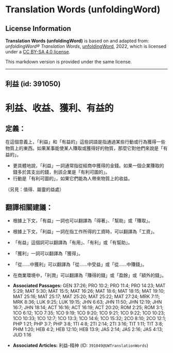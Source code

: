 # Translation Words (unfoldingWord)

## License Information

**Translation Words (unfoldingWord)** is based on and adapted from: _unfoldingWord® Translation Words_, [unfoldingWord](https://unfoldingword.org/utw), 2022, which is licensed under a [CC BY-SA 4.0 license](https://creativecommons.org/licenses/by-sa/4.0/legalcode.en).

This markdown version is provided under the same license.



--------------------------------

## 利益 (id: 391050)

利益、收益、獲利、有益的
============

定義：
---

在這個意義上，「利益」和「有益的」這些詞語是指通過某些行動或行為獲得一些物質上的東西。如果某事能使某人賺取或獲得好的物質，那麼它對他們來說是「有益的」。

* 更具體地說，「利益」一詞通常指從經商中獲得的金錢。如果一個企業賺取的錢多於其支出的錢，則該企業是「有利可圖的」。
* 行動是「有利可圖的」，如果它們能為人帶來物質上的收益。

（另見：值得、屬靈的益處）

翻譯相關建議：
-------

* 根據上下文，「有益」一詞也可以翻譯為「得著」、「幫助」或「賺取」。
* 根據上下文，「利益」一詞在指工作所得的工資時，可以翻譯為「工資」。
* 「有益」這個詞可以翻譯為「有用」、「有利」或「有幫助」。
* 「獲利」一詞可以翻譯為「獲得」。
* 「從……中獲利」可以翻譯為「從……中受益」或「從……中賺錢」。
* 在商業環境中，「利潤」可以翻譯為「賺得的錢」或「盈餘」或「額外的錢」。

* **Associated Passages:** GEN 37:26; PRO 10:2; PRO 11:4; PRO 14:23; MAT 5:29; MAT 5:30; MAT 15:5; MAT 16:26; MAT 18:6; MAT 18:15; MAT 19:10; MAT 25:16; MAT 25:17; MAT 25:20; MAT 25:22; MAT 27:24; MRK 7:11; MRK 8:36; LUK 9:25; LUK 19:15; JHN 6:63; JHN 11:50; JHN 12:19; JHN 16:7; JHN 18:14; ACT 16:16; ACT 16:19; ACT 20:20; ROM 2:25; ROM 3:1; 1CO 6:12; 1CO 7:35; 1CO 9:19; 1CO 9:20; 1CO 9:21; 1CO 9:22; 1CO 10:23; 1CO 10:33; 1CO 12:7; 1CO 13:3; 1CO 14:6; 1CO 15:32; 2CO 8:10; 2CO 12:1; PHP 1:21; PHP 3:7; PHP 3:8; 1TI 4:8; 2TI 2:14; 2TI 3:16; TIT 1:11; TIT 3:8; PHM 1:20; HEB 4:2; HEB 12:10; HEB 13:9; JAS 2:14; JAS 2:16; JAS 4:13; JUD 1:16
* **Associated Articles:** 利益-精神 (ID: `391049@UWTranslationWords`)

